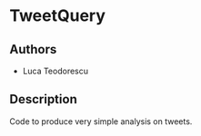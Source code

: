 # TweetQuery

## Authors

- Luca Teodorescu

## Description

Code to produce very simple analysis on tweets.
